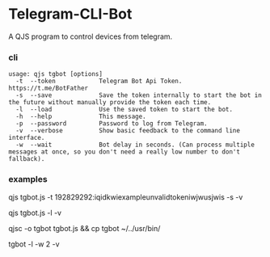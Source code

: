 # Telegram-CLI-Bot
A QJS program to control devices from telegram.

### cli 
```
usage: qjs tgbot [options]  
  -t  --token            Telegram Bot Api Token. https://t.me/BotFather  
  -s  --save             Save the token internally to start the bot in the future without manually provide the token each time.  
  -l  --load             Use the saved token to start the bot.  
  -h  --help             This message.  
  -p  --password         Password to log from Telegram.  
  -v  --verbose          Show basic feedback to the command line interface.  
  -w  --wait             Bot delay in seconds. (Can process multiple messages at once, so you don't need a really low number to don't fallback).  
```
  
### examples
qjs tgbot.js -t 192829292:iqidkwiexampleunvalidtokeniwjwusjwis -s -v  
  
qjs tgbot.js -l -v  
  
qjsc -o tgbot tgbot.js && cp tgbot ~/../usr/bin/  
  
tgbot -l -w 2 -v  
